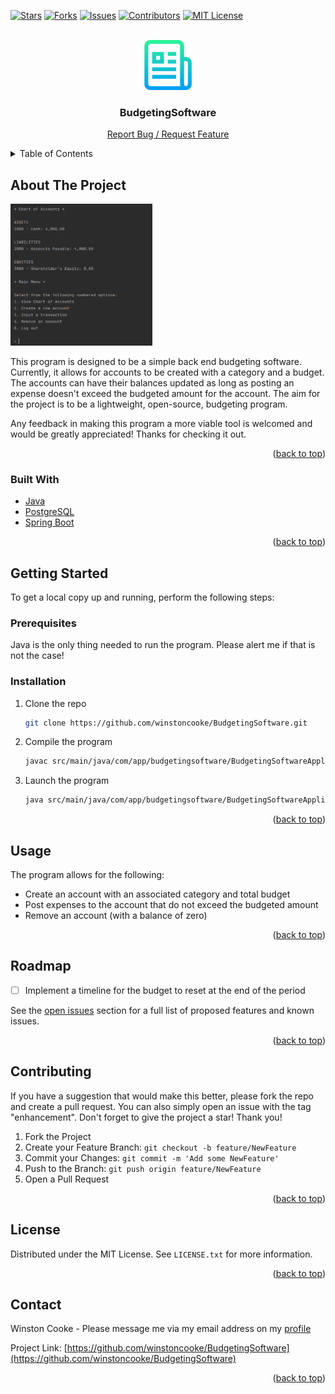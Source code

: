 <div id="top"></div>

<!-- PROJECT SHIELDS -->
<!--
*** Reference links are enclosed in brackets [ ] instead of parentheses ( ).
*** See the bottom of this document for the declaration of the reference variables
*** https://www.markdownguide.org/basic-syntax/#reference-style-links
-->
[![Stars][stars-shield]][stars-url]
[![Forks][forks-shield]][forks-url]
[![Issues][issues-shield]][issues-url]
[![Contributors][contributors-shield]][contributors-url]
[![MIT License][license-shield]][license-url]
<!-- [![LinkedIn][linkedin-shield]][linkedin-url] -->



<!-- PROJECT LOGO -->
<br />
<div align="center">
  <a href="https://github.com/winstoncooke/BudgetingSoftware">
    <img src="images/logo.png" alt="Logo" width="80" height="80">
  </a>

<h3 align="center">BudgetingSoftware</h3>

  <p align="center">
    <a href="https://github.com/winstoncooke/BudgetingSoftware/issues">Report Bug / Request Feature</a>
  </p>
</div>



<!-- TABLE OF CONTENTS -->
<details>
  <summary>Table of Contents</summary>
  <ol>
    <li>
      <a href="#about-the-project">About The Project</a>
      <ul>
        <li><a href="#built-with">Built With</a></li>
      </ul>
    </li>
    <li>
      <a href="#getting-started">Getting Started</a>
      <ul>
        <li><a href="#prerequisites">Prerequisites</a></li>
        <li><a href="#installation">Installation</a></li>
      </ul>
    </li>
    <li><a href="#usage">Usage</a></li>
    <li><a href="#roadmap">Roadmap</a></li>
    <li><a href="#contributing">Contributing</a></li>
    <li><a href="#license">License</a></li>
    <li><a href="#contact">Contact</a></li>
  </ol>
</details>



<!-- ABOUT THE PROJECT -->
## About The Project

<img src="https://github.com/winstoncooke/BudgetingSoftware/blob/main/images/screenshot.png" width=45% height=45%>

This program is designed to be a simple back end budgeting software. Currently, it allows for accounts to be created with a category and a budget. The accounts can have their balances updated as long as posting an expense doesn't exceed the budgeted amount for the account. The aim for the project is to be a lightweight, open-source, budgeting program.

Any feedback in making this program a more viable tool is welcomed and would be greatly appreciated! Thanks for checking it out.

<p align="right">(<a href="#top">back to top</a>)</p>



### Built With

* [Java](https://www.java.com/)
* [PostgreSQL](https://www.postgresql.org/)
* [Spring Boot](https://spring.io/projects/spring-boot)

<p align="right">(<a href="#top">back to top</a>)</p>



<!-- GETTING STARTED -->
## Getting Started

To get a local copy up and running, perform the following steps:

### Prerequisites

Java is the only thing needed to run the program.
Please alert me if that is not the case!

### Installation

1. Clone the repo
   ```sh
   git clone https://github.com/winstoncooke/BudgetingSoftware.git
   ```
2. Compile the program
   ```sh
   javac src/main/java/com/app/budgetingsoftware/BudgetingSoftwareApplication.java
   ```
3. Launch the program
   ```sh
   java src/main/java/com/app/budgetingsoftware/BudgetingSoftwareApplication.java
   ```

<p align="right">(<a href="#top">back to top</a>)</p>



<!-- USAGE EXAMPLES -->
## Usage

The program allows for the following:
- Create an account with an associated category and total budget
- Post expenses to the account that do not exceed the budgeted amount
- Remove an account (with a balance of zero)

<p align="right">(<a href="#top">back to top</a>)</p>



<!-- ROADMAP -->
## Roadmap

- [ ] Implement a timeline for the budget to reset at the end of the period

See the [open issues](https://github.com/winstoncooke/BudgetingSoftware/issues?q=is:open+is:issue) section for a full list of proposed features and known issues.

<p align="right">(<a href="#top">back to top</a>)</p>



<!-- CONTRIBUTING -->
## Contributing

If you have a suggestion that would make this better, please fork the repo and create a pull request. You can also simply open an issue with the tag "enhancement".
Don't forget to give the project a star! Thank you!

1. Fork the Project
2. Create your Feature Branch: `git checkout -b feature/NewFeature`
3. Commit your Changes: `git commit -m 'Add some NewFeature'`
4. Push to the Branch: `git push origin feature/NewFeature`
5. Open a Pull Request

<p align="right">(<a href="#top">back to top</a>)</p>



<!-- LICENSE -->
## License

Distributed under the MIT License. See `LICENSE.txt` for more information.

<p align="right">(<a href="#top">back to top</a>)</p>



<!-- CONTACT -->
## Contact

Winston Cooke - Please message me via my email address on my [profile](https://github.com/winstoncooke)

Project Link: [https://github.com/winstoncooke/BudgetingSoftware](https://github.com/winstoncooke/BudgetingSoftware)

<p align="right">(<a href="#top">back to top</a>)</p>



<!-- ACKNOWLEDGMENTS -->
<!-- 
## Acknowledgments

* []()

<p align="right">(<a href="#top">back to top</a>)</p>
-->



<!-- MARKDOWN LINKS & IMAGES -->
<!-- https://www.markdownguide.org/basic-syntax/#reference-style-links -->
[contributors-shield]: https://img.shields.io/github/contributors/winstoncooke/BudgetingSoftware.svg?style=for-the-badge
[contributors-url]: https://github.com/winstoncooke/BudgetingSoftware/graphs/contributors
[forks-shield]: https://img.shields.io/github/forks/winstoncooke/BudgetingSoftware.svg?style=for-the-badge
[forks-url]: https://github.com/winstoncooke/BudgetingSoftware/network/members
[stars-shield]: https://img.shields.io/github/stars/winstoncooke/BudgetingSoftware.svg?style=for-the-badge
[stars-url]: https://github.com/winstoncooke/BudgetingSoftware/stargazers
[issues-shield]: https://img.shields.io/github/issues/winstoncooke/BudgetingSoftware.svg?style=for-the-badge
[issues-url]: https://github.com/winstoncooke/BudgetingSoftware/issues
[license-shield]: https://img.shields.io/github/license/winstoncooke/BudgetingSoftware.svg?style=for-the-badge
[license-url]: https://github.com/winstoncooke/BudgetingSoftware/blob/main/LICENSE
[linkedin-shield]: https://img.shields.io/badge/-LinkedIn-black.svg?style=for-the-badge&logo=linkedin&colorB=555
[linkedin-url]: https://linkedin.com/in/linkedin_username
[product-screenshot]: images/screenshot.png

<!-- Credit for README template: https://github.com/othneildrew/Best-README-Template -->
